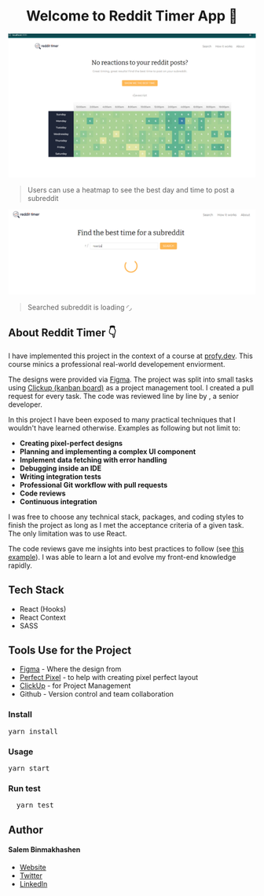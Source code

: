<h1 align="center">Welcome to Reddit Timer App 👋</h1>
<p>
  <a href="#" target="_blank" rel="noopener">
  <img src="./src/img/home_page.png" alt="Home Screen web app" title="Home screen">
  </a>
</p>

<blockquote>
  <p>
    Users can use a heatmap to see the best day and time to post a subreddit
  </p>
</blockquote>

<p>
  <a href="#" target="_blank" rel="noopener">
  <img src="./src/img/search_page.png" alt="Search Page web app" title="Search page">
  </a>
</p>

<blockquote>
  <p>
    Searched subreddit is loading ◜◞
  </p>
</blockquote>

<h2>About Reddit Timer 👇</h2>

<p>
  I have implemented this project in the context of a course at 
  <a href="https://profy.dev/" rel="nofollow">profy.dev</a>.
  This course minics a professional real-world developement enviorment.
</p>

<p>
  The designs were provided via <a href="https://www.figma.com/" rel="nofollow">Figma<a/>.
  The project was split into small tasks using <a href="https://clickup.com/features/kanban-board" rel="nofollow">Clickup (kanban board)</a> as a project management tool. I created a pull request for every task. The code was reviewed line by line by <a href="https://jkettmann.com/" rel="nofollow"></a>, a senior developer.
</p>
  
<p>
In this project I have been exposed to many practical techniques that I wouldn't have learned otherwise. Examples as following but not limit to:
</p>

<ul>
  <li><b>Creating pixel-perfect designs</b></li>
  <li><b>Planning and implementing a complex UI component</b></li>
  <li><b>Implement data fetching with error handling</b></li>
  <li><b>Debugging inside an IDE</b></li>
  <li><b>Writing integration tests</b></li>
  <li><b>Professional Git workflow with pull requests</b></li>
  <li><b>Code reviews</b></li>
  <li><b>Continuous integration</b></li>
</ul>

<p>
I was free to choose any technical stack, packages, and coding styles to finish the project as long as I met the acceptance criteria of a given task. The only limitation was to use React.
</p>

<p>
  The code reviews gave me insights into best practices to follow (see <a href="https://github.com/profydev/reddit-timer-sbinmakhashen/pull/8">this example</a>). I was able to learn a lot and evolve my front-end knowledge rapidly.
</p>
  
  
<h2>
  Tech Stack
</h2>

<ul>
  <li>React (Hooks)</li>
  <li>React Context</li>
  <li>SASS</li>
</ul>

<h2>
Tools Use for the Project 
</h2>

<ul>
  <li><a href="https://www.figma.com/" rel>Figma</a> - Where the design from</li>
  <li><a href="https://chrome.google.com/webstore/detail/perfectpixel-by-welldonec/dkaagdgjmgdmbnecmcefdhjekcoceebi?hl=en" rel="nofollow">Perfect Pixel</a> - to help with creating pixel perfect layout</li>
  <li><a href="https://clickup.com/features/kanban-board" rel="nofollow">ClickUp</a> - for Project Management</li>
  <li>Github - Version control and team collaboration</li>
</ul>

<h3>
Install 
</h3>
<pre>yarn install</pre>

<h3>
Usage 
</h3>
<pre>
yarn start
</pre>

<h3>
  Run test 
</h3>

<pre>
  yarn test
</pre>

<h2>
Author 
</h2>

<h4>Salem Binmakhashen</h4>

<ul>
  <li><a href="https://salembinmakhashen.netlify.app/" rel="nofollow">Website</a></li>
  <li><a href="https://twitter.com/dreamchaser032" rel="nofollow">Twitter</a></li>
  <li><a href="https://salembinmakhashen.netlify.app/" rel="nofollow">LinkedIn</a></li>
</ul>
